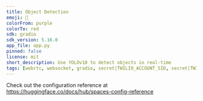 ```yaml
---
title: Object Detection
emoji: 📸
colorFrom: purple
colorTo: red
sdk: gradio
sdk_version: 5.16.0
app_file: app.py
pinned: false
license: mit
short_description: Use YOLOv10 to detect objects in real-time
tags: [webrtc, websocket, gradio, secret|TWILIO_ACCOUNT_SID, secret|TWILIO_AUTH_TOKEN]
---
```


Check out the configuration reference at https://huggingface.co/docs/hub/spaces-config-reference